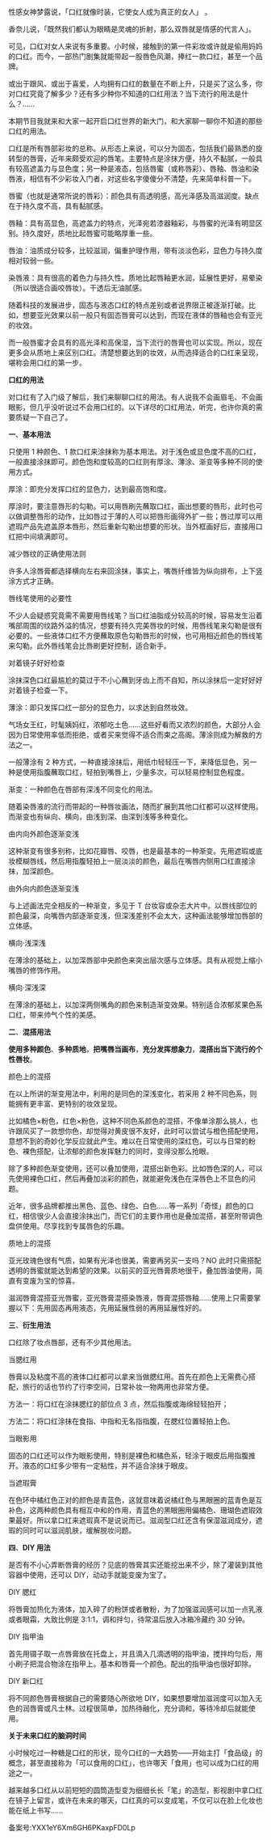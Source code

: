 性感女神梦露说，「口红就像时装，它使女人成为真正的女人」 。

香奈儿说，「既然我们都认为眼睛是灵魂的折射，那么双唇就是情感的代言人」。 

可见，口红对女人来说有多重要。小时候，接触到的第一件彩妆或许就是偷用妈妈的口红。而今，一部热门剧集就能带起一股唇色风潮，捧红一款口红，甚至一个品牌。

或出于跟风、或出于喜爱，人均拥有口红的数量在不断上升，只是买了这么多，你对口红究竟了解多少？还有多少种你不知道的口红用法？当下流行的用法是什么？……

本期节目我就来和大家一起开启口红世界的新大门，和大家聊一聊你不知道的那些口红的用法。

口红是所有唇部彩妆的总称。从形态上来说，可以分为固态，包括我们最熟悉的旋转型的唇膏，近年来颇受欢迎的唇笔。主要特点是涂抹方便，持久不黏腻，一般具有较高遮盖力与显色度；另一种是液态，包括唇蜜（或称唇彩）、唇釉、唇油和染唇液，相信有不少彩妆入门者，对这些名字傻傻分不清楚，先来简单科普一下。

唇蜜（也就是通常所说的唇彩）：颜色具有高透明感，高光泽感及高滋润度。缺点在于持久度不高，具有黏腻感。

唇釉：具有高显色，高遮盖力的特点，光泽宛若漆器釉彩，与唇蜜的光泽有明显区别。持久度好，质地比起唇蜜可能略厚重一些。

唇油：油质成分较多，比较滋润，偏重护理作用，带有淡淡色彩，显色力与持久度相对较弱一些。

染唇液：具有很高的着色力与持久性。质地比起唇釉更水润，延展性更好，易晕染（所以很适合画咬唇妆）。干透后无油腻感。

随着科技的发展进步，固态与液态口红的特点差别或者说界限正被逐渐打破。比如，想要亚光效果以前一般只有固态唇膏可以达到，而现在液体的唇釉也会有亚光的妆效。

而一般唇蜜才会具有的高光泽和高保湿，当下流行的唇膏也可以实现。所以，现在更多会从质地上来区别口红。清楚想要达到的妆效，从而选择适合的口红来呈现，堪称会用口红的第一步。

**口红的用法**

对口红有了入门级了解后，我们来聊聊口红的用法。有人说我不会画眉毛、不会画眼影，但几乎没听说过不会用口红的。以下详尽的口红用法，听完，也许你真的需要质疑一下自己了。

**一**、**基本用法**

只使用 1 种颜色、1 款口红来涂抹称为基本用法。对于浅色或显色度不高的口红，一般直接涂抹即可。颜色饱和度较高的口红则有厚涂、薄涂、渐变等多种不同的使用方式。

厚涂：即充分发挥口红的显色力，达到最高饱和度。

厚涂时，要注意唇形的勾勒。可以用唇刷先蘸取口红，画出想要的唇形，此时也可以做调整唇形的动作，比如唇过于薄的人可以把唇形画得外扩一些；唇过厚可以用遮瑕产品先遮盖原本唇形，然后重新勾勒出想要的形状。当外框画好后，直接用口红把中间填满即可。

减少唇纹的正确使用法则

许多人涂唇膏都选择横向左右来回涂抹，事实上，嘴唇纤维皆为纵向排布，上下竖涂方式才正确。

唇线笔使用的必要性

不少人会疑惑究竟需不需要用唇线笔？当口红油脂成分较高的时候，容易发生沿着嘴部周围的纹路外溢的情况，想要有持久完美唇妆的时候，用唇线笔来勾勒是很有必要的。一些液体口红不方便蘸取原色勾勒唇形的时候，也可用相近颜色的唇线笔来勾勒。此外唇线笔会比唇刷更好控制，适合新手。

对着镜子好好检查

涂抹深色口红最尴尬的莫过于不小心蘸到牙齿上而不自知，所以涂抹后一定好好好对着镜子检查一下。

薄涂：即只发挥口红一部分的显色力，以求达到自然妆效。

气场女王红，时髦姨妈红，浓郁吃土色……这些好看而又浓烈的颜色，大部分人会因为日常使用率低而拒绝，或者买来觉得不适合而束之高阁。薄涂则成为解救的方法之一。

一般薄涂有 2 种方式，一种直接涂抹后，用纸巾轻轻压一下，来降低显色，另一种是使用指腹蘸取口红，轻拍到嘴唇上，少量多次，可以轻易控制显色程度。

渐变：一种颜色在唇部有深浅不同变化的用法。

随着染唇液的流行而带起的一种唇妆画法，随而扩展到其他口红都可以这样使用。而渐变也有纵向、横向，由浅到深、由深到浅等多种变化。

由内向外颜色逐渐变浅

这种渐变有很多别称，比如花瓣唇、咬唇，也是最基本的一种渐变。先用遮瑕或底妆模糊唇线，然后用指腹轻拍上一层淡淡的颜色，最后在嘴唇内侧用口红直接涂抹，加深颜色。

由外向内颜色逐渐变浅

与上述画法完全相反的一种渐变，多见于 T 台妆容或杂志大片中。以唇线部位的颜色最深，向嘴唇内部逐渐变浅，但深浅差别不会太大，这种画法能够增加唇部的立体感。

横向·浅深浅

在薄涂的基础上，以加深唇部中央颜色来突出层次感与立体感。具有从视觉上缩小嘴唇的修饰作用。

横向·深浅深

在薄涂的基础上，以加深两侧嘴角的颜色来制造渐变效果。特别适合浓郁浆果色系口红，带来帅气个性的美感。

**二**、**混搭用法**

**使用多种颜色**、**多种质地**，**把嘴唇当画布**，**充分发挥想象力**，**混搭出当下流行的个性唇妆**。

颜色上的混搭

在以上所讲的渐变用法中，利用的是同色的深浅变化，若采用 2 种不同色系，则能拥有更丰富、更特别的妆效呈现。

比如橘色×粉色，红色×粉色，这种不同色系颜色的混搭，不像单涂那么挑人，也许跟风买了一款想你色，却觉得对黄皮很不友好，此时可以尝试与橙色搭配使用，意想不到的奇妙化学反应就此产生。难以在日常使用的深红色，可以与日常的粉色、裸色搭配，让浓郁的颜色发挥魅力的同时，变得没那么抢眼。

除了多种颜色渐变使用，还可以叠加使用，混搭出新色彩。比如唇色深的人，可以先使用裸色口红，然后再叠加淡彩的颜色，就能避免浅色在深唇色上不显色的问题。

近年，很多品牌都推出黑色、蓝色、绿色、白色……等一系列「奇怪」颜色的口红，相信很少人会直接涂抹出门，而它们的主要作用也是叠加混搭，甚至附带调色盘供使用。尽享找到专属唇色的乐趣。

质地上的混搭

亚光玫瑰色很有气质，如果有光泽也很美，需要再另买一支吗？NO 此时只需搭配透明的唇蜜就能达到希望的效果。以前买的亚光唇膏质地很干，叠加唇油使用，简直有变废为宝的惊喜。

滋润唇膏混搭亚光唇蜜，亚光唇膏混搭染唇液，唇膏混搭唇釉……使用上只需要掌握以下：先用固态再用液态，先用延展性弱的再用延展性好的。

**三**、**衍生用法**

口红除了妆点唇部，还有不少其他用法。

当腮红用

唇膏以及粘度不高的液体口红都可以拿来当做腮红用。首先在颜色上无需费心搭配，旅行的话也节约了行李空间，日常补妆一物两用也非常方便。

方法一：将口红在涂抹腮红的部位点 3 点，然后指腹或海绵轻轻拍开；

方法二：将口红涂抹在食指、中指和无名指指腹，在腮红位置轻拍上色。

当眼影用

固态的口红还可以作为眼影使用，特别是裸色和橘色系，轻涂于眼皮后用指腹推开。液态的口红多少带有一定粘性，并不适合涂抹于眼皮。

当遮瑕膏

在色环中橘红色正对的颜色是青蓝色，这就意味着说橘红色与黑眼圈的蓝青色是互补色，这两种颜色具有相互中和的作用，青蓝色的黑眼圈用偏橘色、珊瑚色遮瑕效果最好。所以拿口红来遮瑕真不是说说而已。滋润型口红还含有保湿滋润成分，遮瑕的同时可以滋润肌肤，缓解脱妆问题。

**四**、**DIY 用法**

是否有不小心弄断唇膏的经历？见底的唇膏其实还能挖出来不少，除了灌装到其他容器中使用，还可以 DIY，动动手就能变废为宝了。

DIY 腮红

将唇膏加热化为液体，加入碎了的粉饼或者散粉，为了加强滋润感可以加一点乳液或者眼霜，大致比例是 3:1:1，调和拌匀，待常温后放入冰箱冷藏约 30 分钟。

DIY 指甲油

首先用镊子取一点唇膏放在托盘上，并且滴入几滴透明的指甲油，搅拌均匀后，用小刷子把混合物涂在指甲上。基本和唇膏一个颜色。配出的指甲油也很好卸除。

DIY 新口红

将不同颜色唇膏根据自己的需要随心所欲地 DIY，如果想要增加滋润度可以加入无色的润唇膏或凡士林。过程很简单，加热待融化，充分调和，等待冷却后就能使用。

**关于未来口红的脑洞时间**

小时候吃过一种糖是口红的形状，现今口红的一大趋势——开始主打「食品级」的概念，甚至直接称为「可以食用的口红」，也许哪天「食用」也可以成为口红的用途之一。

越来越多口红从以前短短的圆筒造型变为细细长长「笔」的造型，影视剧中拿口红在镜子上留言，或许在未来的哪天，口红真的可以变成笔，不仅可以在脸上化妆也能在纸上书写……

备案号:YXX1eY6Xm6GH6PKaxpFD0Lp